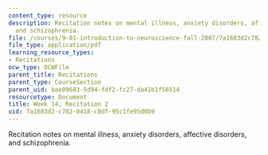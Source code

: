 ```yaml
---
content_type: resource
description: Recitation notes on mental illness, anxiety disorders, affective disorders,
  and schizophrenia.
file: /courses/9-01-introduction-to-neuroscience-fall-2007/7a1683d2c7820418c8df95c1fe95d0b9_wk14_sechand1203.pdf
file_type: application/pdf
learning_resource_types:
- Recitations
ocw_type: OCWFile
parent_title: Recitations
parent_type: CourseSection
parent_uid: bae09683-5d94-fdf2-fc27-da41b1f56514
resourcetype: Document
title: Week 14, Recitation 2
uid: 7a1683d2-c782-0418-c8df-95c1fe95d0b9
---
```

Recitation notes on mental illness, anxiety disorders, affective disorders, and schizophrenia.

